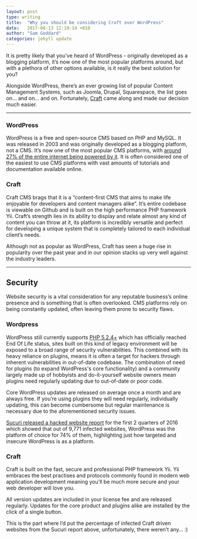```yaml
---
layout: post
type: writing
title:  "Why you should be considering Craft over WordPress"
date:   2017-08-13 12:19:14 +010
author: "Sam Goddard"
categories: jekyll update
---
```


<p class="f--m">It is pretty likely that you’ve heard of WordPress - originally developed as a blogging platform, it’s now one of the most popular platforms around, but with a plethora of other options available, is it really the best solution for you?</p>

Alongside WordPress, there’s an ever growing list of popular Content Management Systems, such as Joomla, Drupal, Squarespace, the list goes on… and on… and on. Fortunately, [Craft](http://www.example.com) came along and made our decision much easier.

---

### WordPress

WordPress is a free and open-source CMS based on PHP and MySQL. It was released in 2003 and was originally developed as a blogging platform, not a CMS. It’s now one of the most popular CMS platforms, with [around 27% of the entire internet being powered by it](http://www.example.com). It is often considered one of the easiest to use CMS platforms with vast amounts of tutorials and documentation available online.

### Craft

Craft CMS brags that it is a “content-first CMS that aims to make life enjoyable for developers and content managers alike”. It’s entire codebase is viewable on Github and is built on the high performance PHP framework Yii. Craft’s strength lies in its ability to display and relate almost any kind of content you can throw at it, its platform is incredibly versatile and perfect for developing a unique system that is completely tailored to each individual client’s needs.

Although not as popular as WordPress, Craft has seen a huge rise in popularity over the past year and in our opinion stacks up very well against the industry leaders.

---

## Security

Website security is a vital consideration for any reputable business’s online presence and is something that is often overlooked. CMS platforms rely on being constantly updated, often leaving them prone to security flaws.

### Wordpress

WordPress still currently supports [PHP 5.2.4+](http://www.example.com) which has officially reached End Of Life status, sites built on this kind of legacy environment will be exposed to a broad range of security vulnerabilities. This combined with its heavy reliance on plugins, means it is often a target for hackers through inherent vulnerabilities in out-of-date codebase. The combination of need for plugins (to expand WordPress's core functionality) and a community largely made up of hobbyists and do-it-yourself website owners mean plugins need regularly updating due to out-of-date or poor code.

Core WordPress updates are released on average once a month and are always free. If you’re using plugins they will need regularly, individually updating, this can become cumbersome but regular maintenance is necessary due to the aforementioned security issues.

[Sucuri released a hacked website report](http://www.example.com) for the first 2 quarters of 2016 which showed that out of 9,771 infected websites, WordPress was the platform of choice for 74% of them, highlighting just how targeted and insecure WordPress is as a platform.

### Craft

Craft is built on the fast, secure and professional PHP framework Yii. Yii embraces the best practises and protocols commonly found in modern web application development meaning you’ll be much more secure and your web developer will love you.

All version updates are included in your license fee and are released regularly. Updates for the core product and plugins alike are installed by the click of a single button.

This is the part where I’d put the percentage of infected Craft driven websites from the Sucuri report above, unfortunately, there weren’t any… :)
